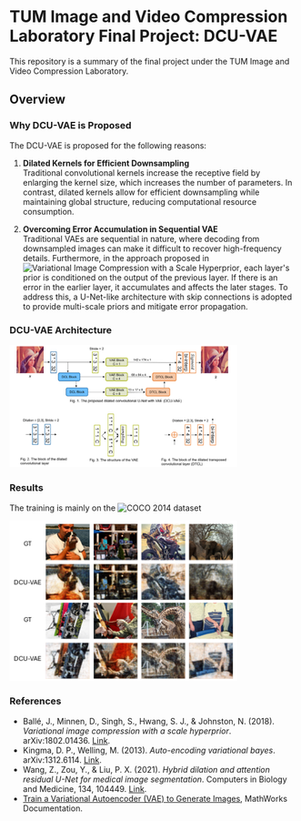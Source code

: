 # TUM Image and Video Compression Laboratory Final Project: DCU-VAE

This repository is a summary of the final project under the TUM Image and Video Compression Laboratory.

## Overview
### Why DCU-VAE is Proposed

The DCU-VAE is proposed for the following reasons:

1. **Dilated Kernels for Efficient Downsampling**  
   Traditional convolutional kernels increase the receptive field by enlarging the kernel size, which increases the number of parameters. In contrast, dilated kernels allow for efficient downsampling while maintaining global structure, reducing computational resource consumption.

2. **Overcoming Error Accumulation in Sequential VAE**  
   Traditional VAEs are sequential in nature, where decoding from downsampled images can make it difficult to recover high-frequency details. Furthermore, in the approach proposed in ![*Variational Image Compression with a Scale Hyperprior*](https://arxiv.org/abs/1802.01436), each layer's prior is conditioned on the output of the previous layer. If there is an error in the earlier layer, it accumulates and affects the later stages. To address this, a U-Net-like architecture with skip connections is adopted to provide multi-scale priors and mitigate error propagation.

### DCU-VAE Architecture    
<img src="https://github.com/clsied/2023-TUM-IVC-DCU-VAE/blob/main/asset/dcu%20vae.png" width="400"/>

### Results
The training is mainly on the ![COCO 2014 dataset](https://cocodataset.org/#download)

<img src="https://github.com/clsied/2023-TUM-IVC-DCU-VAE/blob/main/asset/results.png" width="400"/>

### References
- Ballé, J., Minnen, D., Singh, S., Hwang, S. J., & Johnston, N. (2018). *Variational image compression with a scale hyperprior*. arXiv:1802.01436. [Link](https://arxiv.org/abs/1802.01436).
- Kingma, D. P., Welling, M. (2013). *Auto-encoding variational bayes*. arXiv:1312.6114. [Link](https://arxiv.org/abs/1312.6114).
- Wang, Z., Zou, Y., & Liu, P. X. (2021). *Hybrid dilation and attention residual U-Net for medical image segmentation*. Computers in Biology and Medicine, 134, 104449. [Link](https://doi.org/10.1016/j.compbiomed.2021.104449).
- [Train a Variational Autoencoder (VAE) to Generate Images](https://www.mathworks.com/help/deeplearning/ug/train-a-variational-autoencoder-vae-to-generate-images.html), MathWorks Documentation.
